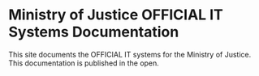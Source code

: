 # Ministry of Justice OFFICIAL IT Systems Documentation
This site documents the OFFICIAL IT systems for the Ministry of Justice. This documentation is published in the open.
